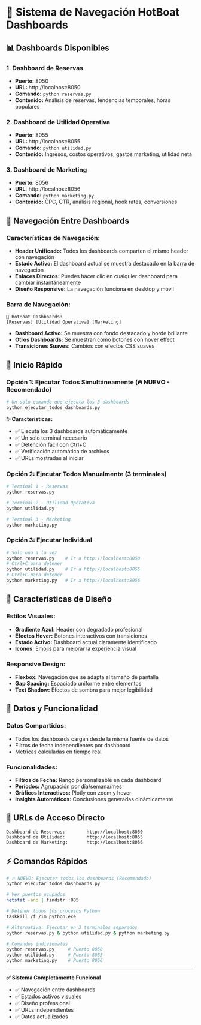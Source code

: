 # 🚤 Sistema de Navegación HotBoat Dashboards

## 📊 Dashboards Disponibles

### 1. Dashboard de Reservas
- **Puerto:** 8050
- **URL:** http://localhost:8050
- **Comando:** `python reservas.py`
- **Contenido:** Análisis de reservas, tendencias temporales, horas populares

### 2. Dashboard de Utilidad Operativa  
- **Puerto:** 8055
- **URL:** http://localhost:8055
- **Comando:** `python utilidad.py`
- **Contenido:** Ingresos, costos operativos, gastos marketing, utilidad neta

### 3. Dashboard de Marketing
- **Puerto:** 8056
- **URL:** http://localhost:8056
- **Comando:** `python marketing.py`
- **Contenido:** CPC, CTR, análisis regional, hook rates, conversiones

## 🔄 Navegación Entre Dashboards

### Características de Navegación:
- **Header Unificado:** Todos los dashboards comparten el mismo header con navegación
- **Estado Activo:** El dashboard actual se muestra destacado en la barra de navegación
- **Enlaces Directos:** Puedes hacer clic en cualquier dashboard para cambiar instantáneamente
- **Diseño Responsive:** La navegación funciona en desktop y móvil

### Barra de Navegación:
```
🚤 HotBoat Dashboards:
[Reservas] [Utilidad Operativa] [Marketing]
```

- **Dashboard Activo:** Se muestra con fondo destacado y borde brillante
- **Otros Dashboards:** Se muestran como botones con hover effect
- **Transiciones Suaves:** Cambios con efectos CSS suaves

## 🚀 Inicio Rápido

### Opción 1: Ejecutar Todos Simultáneamente (🔥 NUEVO - Recomendado)
```bash
# Un solo comando que ejecuta los 3 dashboards
python ejecutar_todos_dashboards.py
```
**✨ Características:**
- ✅ Ejecuta los 3 dashboards automáticamente
- ✅ Un solo terminal necesario
- ✅ Detención fácil con Ctrl+C
- ✅ Verificación automática de archivos
- ✅ URLs mostradas al iniciar

### Opción 2: Ejecutar Todos Manualmente (3 terminales)
```bash
# Terminal 1 - Reservas
python reservas.py

# Terminal 2 - Utilidad Operativa  
python utilidad.py

# Terminal 3 - Marketing
python marketing.py
```

### Opción 3: Ejecutar Individual
```bash
# Solo uno a la vez
python reservas.py    # Ir a http://localhost:8050
# Ctrl+C para detener
python utilidad.py    # Ir a http://localhost:8055  
# Ctrl+C para detener
python marketing.py   # Ir a http://localhost:8056
```

## 🎨 Características de Diseño

### Estilos Visuales:
- **Gradiente Azul:** Header con degradado profesional
- **Efectos Hover:** Botones interactivos con transiciones
- **Estado Activo:** Dashboard actual claramente identificado
- **Iconos:** Emojis para mejorar la experiencia visual

### Responsive Design:
- **Flexbox:** Navegación que se adapta al tamaño de pantalla
- **Gap Spacing:** Espaciado uniforme entre elementos
- **Text Shadow:** Efectos de sombra para mejor legibilidad

## 🔧 Datos y Funcionalidad

### Datos Compartidos:
- Todos los dashboards cargan desde la misma fuente de datos
- Filtros de fecha independientes por dashboard
- Métricas calculadas en tiempo real

### Funcionalidades:
- **Filtros de Fecha:** Rango personalizable en cada dashboard
- **Períodos:** Agrupación por día/semana/mes
- **Gráficos Interactivos:** Plotly con zoom y hover
- **Insights Automáticos:** Conclusiones generadas dinámicamente

## 📱 URLs de Acceso Directo

```
Dashboard de Reservas:        http://localhost:8050
Dashboard de Utilidad:        http://localhost:8055  
Dashboard de Marketing:       http://localhost:8056
```

## ⚡ Comandos Rápidos

```bash
# 🔥 NUEVO: Ejecutar todos los dashboards (Recomendado)
python ejecutar_todos_dashboards.py

# Ver puertos ocupados
netstat -ano | findstr :805

# Detener todos los procesos Python
taskkill /f /im python.exe

# Alternativa: Ejecutar en 3 terminales separados
python reservas.py & python utilidad.py & python marketing.py

# Comandos individuales
python reservas.py     # Puerto 8050
python utilidad.py     # Puerto 8055  
python marketing.py    # Puerto 8056
```

---

**✅ Sistema Completamente Funcional**
- ✅ Navegación entre dashboards
- ✅ Estados activos visuales
- ✅ Diseño professional
- ✅ URLs independientes
- ✅ Datos actualizados 
